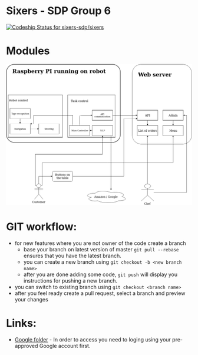 # Sixers - SDP Group 6

[![Codeship Status for sixers-sdp/sixers](https://app.codeship.com/projects/a7c03b00-0c77-0137-b224-020cd0895321/status?branch=master)](https://app.codeship.com/projects/326543)

# Modules

![Modules](Modules.png "Modules diagram")


# GIT workflow:

- for new features where you are not owner of the code create a branch
  - base your branch on latest version of master ``git pull --rebase`` ensures that you have the latest branch.
  - you can create a new branch using ``git checkout -b <new branch name>``
  - after you are done adding some code, ``git push`` will display you instructions for pushing a new branch.
- you can switch to existing branch using ``git checkout <branch name>``
- after you feel ready create a pull request, select a branch and preview your changes


# Links:
- [Google folder](https://drive.google.com/drive/folders/1-3mFlIckR9XfrBqigKiz7-sDPVg_fLFM) - In order to access you need to loging using your pre-approved Google account first.
